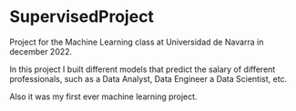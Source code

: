 # SupervisedProject

Project for the Machine Learning class at Universidad de Navarra in december 2022.

In this project I built different models that predict the salary of different professionals, such as a Data Analyst, Data Engineer a Data Scientist, etc.

Also it was my first ever machine learning project.
